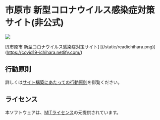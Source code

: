 ﻿# 市原市 新型コロナウイルス感染症対策サイト(非公式)

![](https://github.com/tokyo-metropolitan-gov/covid19/workflows/production%20deploy/badge.svg)

[![市原市 新型コロナウイルス感染症対策サイト]
[(/static/readichihara.png)]
(https://covid19-ichihara.netlify.com/)
## 行動原則
詳しくは[サイト構築にあたっての行動原則](./CODE_OF_CONDUCT.md)を御覧ください。

## ライセンス
本ソフトウェアは、[MITライセンス](./LICENSE.txt)の元提供されています。



